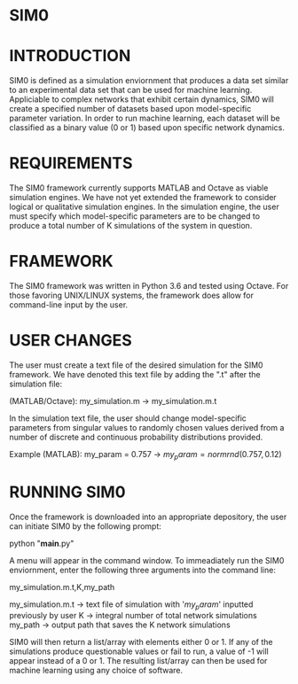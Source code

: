 # SIM0

# INTRODUCTION
SIM0 is defined as a simulation enviornment that produces a data set similar to an
experimental data set that can be used for machine learning. Appliciable to complex
networks that exhibit certain dynamics, SIM0 will create a specified number of datasets
based upon model-specific parameter variation. In order to run machine learning, each dataset will be classified as a binary
value (0 or 1) based upon specific network dynamics. 

# REQUIREMENTS
The SIM0 framework currently supports MATLAB and Octave as viable simulation engines. We have not
yet extended the framework to consider logical or qualitative simulation engines.
In the simulation engine, the user must specify which model-specific parameters are to be changed to produce a total number
of K simulations of the system in question.

# FRAMEWORK
The SIM0 framework was written in Python 3.6 and tested using Octave. For those favoring UNIX/LINUX systems, the framework
does allow for command-line input by the user. 

# USER CHANGES
The user must create a text file of the desired simulation for the SIM0 framework. We have denoted this text file by 
adding the ".t" after the simulation file:

(MATLAB/Octave): my_simulation.m -> my_simulation.m.t

In the simulation text file, the user should change model-specific parameters from singular values to randomly chosen
values derived from a number of discrete and continuous probability distributions provided. 

Example (MATLAB): my_param = 0.757 -> $my_param = normrnd(0.757,0.12)$

# RUNNING SIM0
Once the framework is downloaded into an appropriate depository, the user can initiate SIM0 by the following prompt:

python "__main__.py"

A menu will appear in the command window. To immeadiately run the SIM0 enviornment, enter the following three arguments into 
the command line:

my_simulation.m.t,K,my_path

my_simulation.m.t -> text file of simulation with '$my_param$' inputted previously by user
K -> integral number of total network simulations
my_path -> output path that saves the K network simulations

SIM0 will then return a list/array with elements either 0 or 1. If any of the simulations produce questionable values or fail to run, a value of -1 will appear instead of a 0 or 1. The resulting list/array can then be used for 
machine learning using any choice of software.









